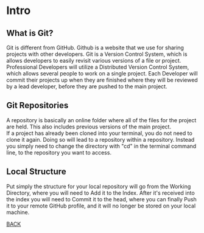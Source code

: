 # Intro 

## What is Git? 
Git is different from GitHub. Github is a website that we use for sharing projects with other developers. Git is a Version Control System, which is allows developers to easily revisit various versions of a file or project. Professional Developers will utilize a Distributed Version Control System, which allows several people to work on a single project. Each Developer will commit their projects up when they are finished where they will be reviewed by a lead developer, before they are pushed to the main project. 

## Git Repositories
A repository is basically an online folder where all of the files for the project are held. This also includes previous versions of the main project. <br>
If a project has already been cloned into your terminal, you do not need to clone it again. Doing so will lead to a repository within a repository. Instead you simply need to change the directory with "cd" in the terminal command line, to the repository you want to access. 

## Local Structure
Put simply the structure for your local repository will go from the Working Directory, where you will need to Add it to the Index. After it's received into the index you will need to Commit it to the head, where you can finally Push it to your remote GitHub profile, and it will no longer be stored on your local machine. 


[BACK](https://github.com/Jrc2855/reading-notes/blob/main/README.md) 